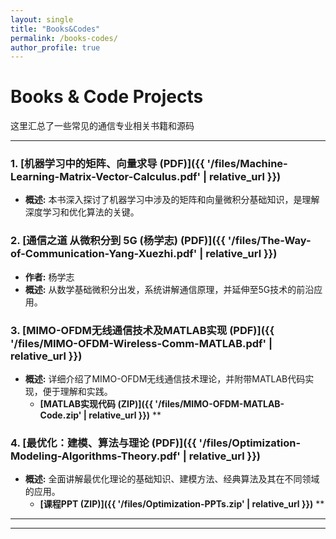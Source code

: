 ```yaml
---
layout: single 
title: "Books&Codes" 
permalink: /books-codes/ 
author_profile: true 
---
```


# Books & Code Projects

这里汇总了一些常见的通信专业相关书籍和源码

---
### 1. **[机器学习中的矩阵、向量求导 (PDF)]({{ '/files/Machine-Learning-Matrix-Vector-Calculus.pdf' | relative_url }})**
* **概述:** 本书深入探讨了机器学习中涉及的矩阵和向量微积分基础知识，是理解深度学习和优化算法的关键。

### 2. **[通信之道 从微积分到 5G (杨学志) (PDF)]({{ '/files/The-Way-of-Communication-Yang-Xuezhi.pdf' | relative_url }})**
* **作者:** 杨学志
* **概述:** 从数学基础微积分出发，系统讲解通信原理，并延伸至5G技术的前沿应用。

### 3. **[MIMO-OFDM无线通信技术及MATLAB实现 (PDF)]({{ '/files/MIMO-OFDM-Wireless-Comm-MATLAB.pdf' | relative_url }})**
* **概述:** 详细介绍了MIMO-OFDM无线通信技术理论，并附带MATLAB代码实现，便于理解和实践。
    * **[MATLAB实现代码 (ZIP)]({{ '/files/MIMO-OFDM-MATLAB-Code.zip' | relative_url }})** **

### 4. **[最优化：建模、算法与理论 (PDF)]({{ '/files/Optimization-Modeling-Algorithms-Theory.pdf' | relative_url }})**
* **概述:** 全面讲解最优化理论的基础知识、建模方法、经典算法及其在不同领域的应用。
    * **[课程PPT (ZIP)]({{ '/files/Optimization-PPTs.zip' | relative_url }})** **
---


---
